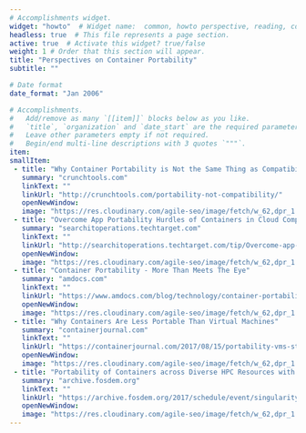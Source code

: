 ```yaml
---
# Accomplishments widget.
widget: "howto"  # Widget name:  common, howto perspective, reading, cd-with-jenkins-and-docker  etc
headless: true  # This file represents a page section.
active: true  # Activate this widget? true/false
weight: 1 # Order that this section will appear.
title: "Perspectives on Container Portability"
subtitle: ""

# Date format
date_format: "Jan 2006"

# Accomplishments.
#   Add/remove as many `[[item]]` blocks below as you like.
#   `title`, `organization` and `date_start` are the required parameters.
#   Leave other parameters empty if not required.
#   Begin/end multi-line descriptions with 3 quotes `"""`.
item: 
smallItem: 
 - title: "Why Container Portability is Not the Same Thing as Compatibility"
   summary: "crunchtools.com"
   linkText: ""
   linkUrl: "http://crunchtools.com/portability-not-compatibility/"
   openNewWindow: 
   image: "https://res.cloudinary.com/agile-seo/image/fetch/w_62,dpr_1.0,d_blank_am8gzx.png/https%3A%2F%2Flogo.clearbit.com%2Fcrunchtools.com%3Fsize%3D250" 
 - title: "Overcome App Portability Hurdles of Containers in Cloud Computing"
   summary: "searchitoperations.techtarget.com"
   linkText: ""
   linkUrl: "http://searchitoperations.techtarget.com/tip/Overcome-app-portability-hurdles-of-containers-in-cloud-computing"
   openNewWindow: 
   image: "https://res.cloudinary.com/agile-seo/image/fetch/w_62,dpr_1.0,d_blank_am8gzx.png/https%3A%2F%2Flogo.clearbit.com%2Fsearchitoperations.techtarget.com%3Fsize%3D250"
 - title: "Container Portability - More Than Meets The Eye"
   summary: "amdocs.com"
   linkText: ""
   linkUrl: "https://www.amdocs.com/blog/technology/container-portability-more-meets-eye"
   openNewWindow: 
   image: "https://res.cloudinary.com/agile-seo/image/fetch/w_62,dpr_1.0,d_blank_am8gzx.png/https%3A%2F%2Flogo.clearbit.com%2Famdocs.com%3Fsize%3D250"
 - title: "Why Containers Are Less Portable Than Virtual Machines"
   summary: "containerjournal.com"
   linkText: ""
   linkUrl: "https://containerjournal.com/2017/08/15/portability-vms-still-beat-docker-containers/"
   openNewWindow: 
   image: "https://res.cloudinary.com/agile-seo/image/fetch/w_62,dpr_1.0,d_blank_am8gzx.png/https%3A%2F%2Flogo.clearbit.com%2Fcontainerjournal.com%3Fsize%3D250"
 - title: "Portability of Containers across Diverse HPC Resources with Singularity"
   summary: "archive.fosdem.org"
   linkText: ""
   linkUrl: "https://archive.fosdem.org/2017/schedule/event/singularity/attachments/slides/1649/export/events/attachments/singularity/slides/1649/Slides2.pdf"
   openNewWindow: 
   image: "https://res.cloudinary.com/agile-seo/image/fetch/w_62,dpr_1.0,d_blank_am8gzx.png/https%3A%2F%2Flogo.clearbit.com%2Farchive.fosdem.org%3Fsize%3D250"
---
```

